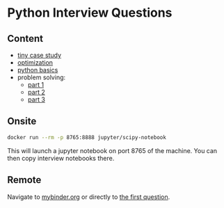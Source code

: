 # Python Interview Questions

## Content

* [tiny case study](./tiny-case-study.ipynb)
* [optimization](./optimization.ipynb)
* [python basics](./python-basics.ipynb)
* problem solving:
	* [part 1](./problem-solving-part1.ipynb)
	* [part 2](./problem-solving-part2.ipynb)
	* [part 3](./problem-solving-part3.ipynb)

## Onsite

```bash
docker run --rm -p 8765:8888 jupyter/scipy-notebook
```

This will launch a jupyter notebook on port 8765 of the machine.
You can then copy interview notebooks there.

## Remote

Navigate to
[mybinder.org](https://mybinder.org/v2/gh/samaldana/cognex-interview-questions/master)
or directly to [the first
question](https://mybinder.org/v2/gh/samaldana/cognex-interview-questions/master?filepath=python%2Ftiny-case-study.ipynb).

